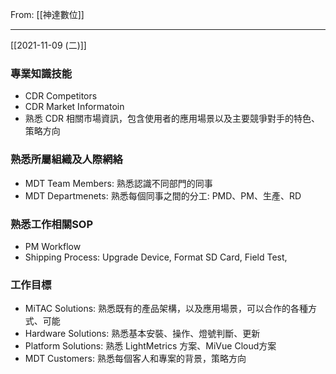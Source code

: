 From: [[神達數位]]

---

[[2021-11-09 (二)]]

### 專業知識技能
 - CDR Competitors
 - CDR Market Informatoin
 - 熟悉 CDR 相關市場資訊，包含使用者的應用場景以及主要競爭對手的特色、策略方向

### 熟悉所屬組織及人際網絡
 - MDT Team Members: 熟悉認識不同部門的同事
 - MDT Departmenets: 熟悉每個同事之間的分工: PMD、PM、生產、RD

### 熟悉工作相關SOP
 - PM Workflow 
 - Shipping Process: Upgrade Device, Format SD Card, Field Test, 

### 工作目標
 - MiTAC Solutions: 熟悉既有的產品架構，以及應用場景，可以合作的各種方式、可能
 - Hardware Solutions: 熟悉基本安裝、操作、燈號判斷、更新
 - Platform Solutions: 熟悉 LightMetrics 方案、MiVue Cloud方案
 - MDT Customers: 熟悉每個客人和專案的背景，策略方向


